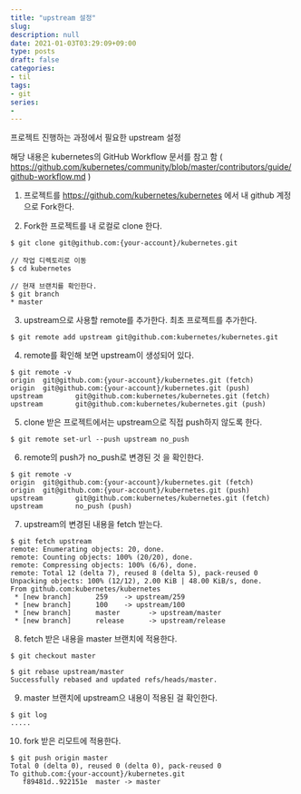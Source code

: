 ```yaml
---
title: "upstream 설정"
slug: 
description: null
date: 2021-01-03T03:29:09+09:00
type: posts
draft: false 
categories:
- til
tags:
- git 
series:
-
---
```


프로젝트 진행하는 과정에서 필요한 upstream 설정

해당 내용은 kubernetes의 GitHub Workflow 문서를 참고 함
( https://github.com/kubernetes/community/blob/master/contributors/guide/github-workflow.md )


1. 프로젝트를 https://github.com/kubernetes/kubernetes 에서 내 github 계정으로 Fork한다.

2. Fork한 프로젝트를 내 로컬로 clone 한다.
```
$ git clone git@github.com:{your-account}/kubernetes.git

// 작업 디렉토리로 이동
$ cd kubernetes 

// 현재 브랜치를 확인한다.
$ git branch
* master
```


3. upstream으로 사용할 remote를 추가한다. 최초 프로젝트를 추가한다.
```
$ git remote add upstream git@github.com:kubernetes/kubernetes.git
```

4. remote를 확인해 보면 upstream이 생성되어 있다.
```
$ git remote -v
origin  git@github.com:{your-account}/kubernetes.git (fetch)
origin  git@github.com:{your-account}/kubernetes.git (push)
upstream        git@github.com:kubernetes/kubernetes.git (fetch)
upstream        git@github.com:kubernetes/kubernetes.git (push)
```

5. clone 받은 프로젝트에서는 upstream으로 직접 push하지 않도록 한다.
```
$ git remote set-url --push upstream no_push
```

6. remote의 push가 no_push로 변경된 것 을 확인한다.
```
$ git remote -v
origin  git@github.com:{your-account}/kubernetes.git (fetch)
origin  git@github.com:{your-account}/kubernetes.git (push)
upstream        git@github.com:kubernetes/kubernetes.git (fetch)
upstream        no_push (push)
```

7. upstream의 변경된 내용을 fetch 받는다.
```
$ git fetch upstream
remote: Enumerating objects: 20, done.
remote: Counting objects: 100% (20/20), done.
remote: Compressing objects: 100% (6/6), done.
remote: Total 12 (delta 7), reused 8 (delta 5), pack-reused 0
Unpacking objects: 100% (12/12), 2.00 KiB | 48.00 KiB/s, done.
From github.com:kubernetes/kubernetes
 * [new branch]      259    -> upstream/259
 * [new branch]      100    -> upstream/100
 * [new branch]      master       -> upstream/master
 * [new branch]      release      -> upstream/release
```

8. fetch 받은 내용을 master 브랜치에 적용한다.
```
$ git checkout master

$ git rebase upstream/master
Successfully rebased and updated refs/heads/master.
```

9. master 브랜치에 upstream으 내용이 적용된 걸 확인한다.
```
$ git log
.....
```

10. fork 받은 리모트에 적용한다.
```
$ git push origin master
Total 0 (delta 0), reused 0 (delta 0), pack-reused 0
To github.com:{your-account}/kubernetes.git
   f89481d..922151e  master -> master
```